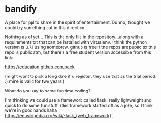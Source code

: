 # bandify
A place for ppl to share in the spirit of entertainment.  Dunno, thought we could try something out in this direction. 

Nothing as of yet...
This is the only file in the repository...along with a requirements.txt that can be installed with virtualenv. I think the python version is 3.7.1 using homebrew. github is free if the repos are public so this repo is public atm, but there's a free student version accessible from this link:

https://education.github.com/pack

(might want to pick a long date if u register. they use that as the trial period. :) mine is valid for two years )

What do you say to some fun time coding?

I'm thinking we could use a framework called flask. really lightweight and quick to do some fun stuff. (this framework started off as a joke, so I think we're in good hands haha  https://en.wikipedia.org/wiki/Flask_(web_framework) )

